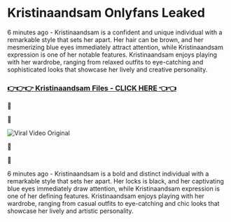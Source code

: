 # Kristinaandsam Onlyfans Leaked

<p>6 minutes ago - Kristinaandsam is a confident and unique individual with a remarkable style that sets her apart. Her hair can be brown, and her mesmerizing blue eyes immediately attract attention, while Kristinaandsam expression is one of her notable features. Kristinaandsam enjoys playing with her wardrobe, ranging from relaxed outfits to eye-catching and sophisticated looks that showcase her lively and creative personality.</p><p>
<h3><a href="https://fansleaks.com-getfree.pro/kristinaandsam" rel="nofollow">👉👉👉 Kristinaandsam Files - CLICK HERE 👈👈</a></h3>
<p>🔻</p>
<p>🔻</p> <p>
<a href="https://fansleaks.com-getfree.pro/kristinaandsam" rel="nofollow"><img src="https://i.imgur.com/0ZbtXZ5.gif" alt="Viral Video Original" style="max-width: 100%; display: inline-block;" data-target="animated-image.originalImage"></a>
<p>🔻</p>
<p>🔻</p> <p>6 minutes ago - Kristinaandsam is a bold and distinct individual with a remarkable style that sets her apart. Her locks is black, and her captivating blue eyes immediately draw attention, while Kristinaandsam expression is one of her defining features. Kristinaandsam enjoys playing with her wardrobe, ranging from casual outfits to eye-catching and chic looks that showcase her lively and artistic personality.</p>